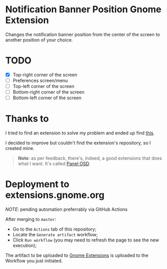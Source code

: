 # Notification Banner Position Gnome Extension

Changes the notification banner position from the center of the screen to another position of your choice.

# TODO

- [X] Top-right corner of the screen
- [ ] Preferences screen/menu
- [ ] Top-left corner of the screen
- [ ] Bottom-right corner of the screen
- [ ] Bottom-left corner of the screen

# Thanks to

I tried to find an extension to solve my problem and ended up find [this](https://extensions.gnome.org/extension/1568/notification-banner-positionselenium-h/).

I decided to improve but couldn't find the extension's repository, so I created mine.

> **Note**: as per feedback, there's, indeed, a good extensions that does what I want. It's called [Panel OSD](https://extensions.gnome.org/extension/708/panel-osd/).

# Deployment to extensions.gnome.org

*_NOTE_*: pending automation preferrably via GitHub Actions

After merging to `master`:

- Go to the `Actions` tab of this repository;
- Locate the `Generate artifact` workflow;
- Click `Run workflow` (you may need to refresh the page to see the new execution);

The artifact to be uploaded to [Gnome Extensions](https://extensions.gnome.org/upload/) is uploaded to the Workflow you just initiated.

